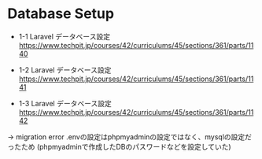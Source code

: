 # Database Setup
- 1-1 Laravel データベース設定
https://www.techpit.jp/courses/42/curriculums/45/sections/361/parts/1140

- 1-2 Laravel データベース設定
https://www.techpit.jp/courses/42/curriculums/45/sections/361/parts/1141

- 1-3 Laravel データベース設定
https://www.techpit.jp/courses/42/curriculums/45/sections/361/parts/1142

-> migration error
.envの設定はphpmyadminの設定ではなく、mysqlの設定だったため
(phpmyadminで作成したDBのパスワードなどを設定していた)
